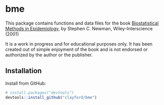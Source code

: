 # bme

This package contains functions and data files for the book [Biostatistical Methods in Epidemiology](http://www.wiley.com/WileyCDA/WileyTitle/productCd-EHEP002366.html), by Stephen C. Newman, Wiley-Interscience (2001)

It is a work in progress and for educational purposes only. It has been created out of simple enjoyment of the book and is not endorsed or authorized by the author or the publisher.

## Installation

Install from GitHub:
```R
# install.packages("devtools")
devtools::install_github("clayford/bme")
```